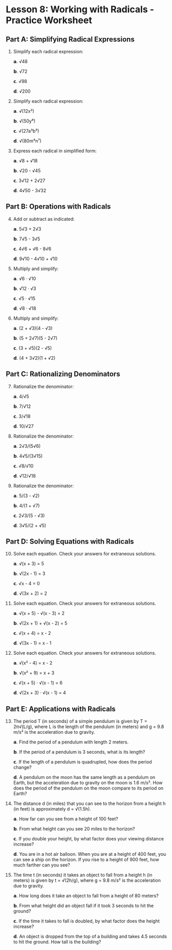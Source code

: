 # Lesson 8: Working with Radicals - Practice Worksheet

## Part A: Simplifying Radical Expressions

1. Simplify each radical expression:
   
   𝗮. √48
   
   𝗯. √72
   
   𝗰. √98
   
   𝗱. √200

2. Simplify each radical expression:
   
   𝗮. √(12x²)
   
   𝗯. √(50y⁶)
   
   𝗰. √(27a³b⁵)
   
   𝗱. √(80m⁴n⁷)

3. Express each radical in simplified form:
   
   𝗮. √8 + √18
   
   𝗯. √20 - √45
   
   𝗰. 3√12 + 2√27
   
   𝗱. 4√50 - 3√32

## Part B: Operations with Radicals

4. Add or subtract as indicated:
   
   𝗮. 5√3 + 2√3
   
   𝗯. 7√5 - 3√5
   
   𝗰. 4√6 + √6 - 8√6
   
   𝗱. 9√10 - 4√10 + √10

5. Multiply and simplify:
   
   𝗮. √6 · √10
   
   𝗯. √12 · √3
   
   𝗰. √5 · √15
   
   𝗱. √8 · √18

6. Multiply and simplify:
   
   𝗮. (2 + √3)(4 - √3)
   
   𝗯. (5 + 2√7)(5 - 2√7)
   
   𝗰. (3 + √5)(2 - √5)
   
   𝗱. (4 + 3√2)(1 + √2)

## Part C: Rationalizing Denominators

7. Rationalize the denominator:
   
   𝗮. 4/√5
   
   𝗯. 7/√12
   
   𝗰. 3/√18
   
   𝗱. 10/√27

8. Rationalize the denominator:
   
   𝗮. 2√3/(5√6)
   
   𝗯. 4√5/(3√15)
   
   𝗰. √8/√10
   
   𝗱. √12/√18

9. Rationalize the denominator:
   
   𝗮. 5/(3 - √2)
   
   𝗯. 4/(1 + √7)
   
   𝗰. 2√3/(5 - √3)
   
   𝗱. 3√5/(2 + √5)

## Part D: Solving Equations with Radicals

10. Solve each equation. Check your answers for extraneous solutions.
    
    𝗮. √(x + 3) = 5
    
    𝗯. √(2x - 1) = 3
    
    𝗰. √x - 4 = 0
    
    𝗱. √(3x + 2) = 2

11. Solve each equation. Check your answers for extraneous solutions.
    
    𝗮. √(x + 5) - √(x - 3) = 2
    
    𝗯. √(2x + 1) + √(x - 2) = 5
    
    𝗰. √(x + 4) = x - 2
    
    𝗱. √(3x - 1) = x - 1

12. Solve each equation. Check your answers for extraneous solutions.
    
    𝗮. √(x² - 4) = x - 2
    
    𝗯. √(x² + 9) = x + 3
    
    𝗰. √(x + 5) · √(x - 1) = 6
    
    𝗱. √(2x + 3) · √(x - 1) = 4

## Part E: Applications with Radicals

13. The period T (in seconds) of a simple pendulum is given by T = 2π√(L/g), where L is the length of the pendulum (in meters) and g = 9.8 m/s² is the acceleration due to gravity.
    
    𝗮. Find the period of a pendulum with length 2 meters.
    
    𝗯. If the period of a pendulum is 3 seconds, what is its length?
    
    𝗰. If the length of a pendulum is quadrupled, how does the period change?
    
    𝗱. A pendulum on the moon has the same length as a pendulum on Earth, but the acceleration due to gravity on the moon is 1.6 m/s². How does the period of the pendulum on the moon compare to its period on Earth?

14. The distance d (in miles) that you can see to the horizon from a height h (in feet) is approximately d = √(1.5h).
    
    𝗮. How far can you see from a height of 100 feet?
    
    𝗯. From what height can you see 20 miles to the horizon?
    
    𝗰. If you double your height, by what factor does your viewing distance increase?
    
    𝗱. You are in a hot air balloon. When you are at a height of 400 feet, you can see a ship on the horizon. If you rise to a height of 900 feet, how much farther can you see?

15. The time t (in seconds) it takes an object to fall from a height h (in meters) is given by t = √(2h/g), where g = 9.8 m/s² is the acceleration due to gravity.
    
    𝗮. How long does it take an object to fall from a height of 80 meters?
    
    𝗯. From what height did an object fall if it took 3 seconds to hit the ground?
    
    𝗰. If the time it takes to fall is doubled, by what factor does the height increase?
    
    𝗱. An object is dropped from the top of a building and takes 4.5 seconds to hit the ground. How tall is the building?
